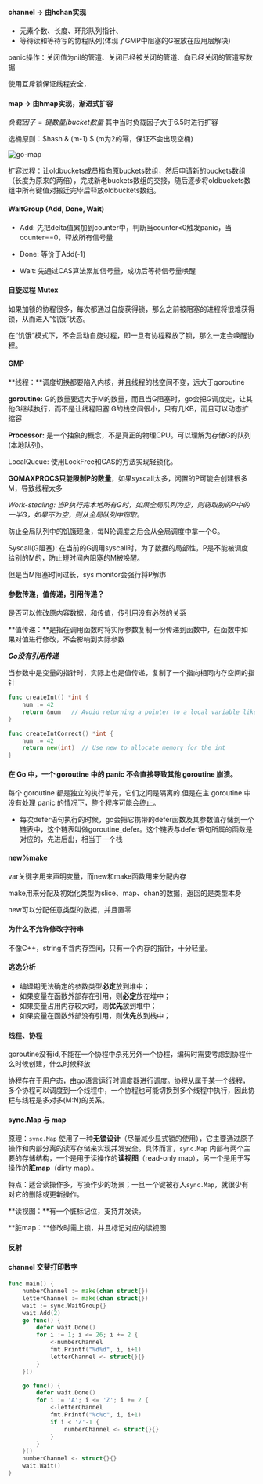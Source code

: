 #### channel -> 由hchan实现

* 元素个数、长度、环形队列指针、
* 等待读和等待写的协程队列(体现了GMP中阻塞的G被放在应用层解决)

panic操作：关闭值为nil的管道、关闭已经被关闭的管道、向已经关闭的管道写数据

使用互斥锁保证线程安全，

#### map -> 由hmap实现，渐进式扩容

$负载因子=键数量/bucket数量$ 其中当时负载因子大于6.5时进行扩容

选桶原则：$hash \& (m-1) $ (m为2的幂，保证不会出现空桶)

![go-map](D:\Work\1513-Leetcode\pic\go-map.png)

扩容过程：让oldbuckets成员指向原buckets数组，然后申请新的buckets数组（长度为原来的两倍），完成新老buckets数组的交接，随后逐步将oldbuckets数组中所有键值对搬迁完毕后释放oldbuckets数组。



#### WaitGroup (Add, Done, Wait)

* Add: 先把delta值累加到counter中，判断当counter<0触发panic，当counter==0，释放所有信号量

* Done: 等价于Add(-1)

* Wait: 先通过CAS算法累加信号量，成功后等待信号量唤醒

#### 自旋过程 Mutex

如果加锁的协程很多，每次都通过自旋获得锁，那么之前被阻塞的进程将很难获得锁，从而进入“饥饿”状态。

在“饥饿”模式下，不会启动自旋过程，即一旦有协程释放了锁，那么一定会唤醒协程。

#### GMP

**线程：**调度切换都要陷入内核，并且线程的栈空间不变，远大于goroutine

**goroutine:** G的数量要远大于M的数量，而且当G阻塞时，go会把G调度走，让其他G继续执行，而不是让线程阻塞 G的栈空间很小，只有几KB，而且可以动态扩缩容

**Processor:** 是一个抽象的概念，不是真正的物理CPU。可以理解为存储G的队列(本地队列)。

LocalQueue: 使用LockFree和CAS的方法实现轻锁化。

**GOMAXPROCS只能限制P的数量**，如果syscall太多，闲置的P可能会创建很多M，导致线程太多

*Work-stealing: 当P执行完本地所有G时，如果全局队列为空，则窃取别的P中的一半G，如果不为空，则从全局队列中窃取。*

防止全局队列中的饥饿现象，每N轮调度之后会从全局调度中拿一个G。



Syscall(G阻塞): 在当前的G调用syscall时，为了数据的局部性，P是不能被调度给别的M的，防止短时间内阻塞的M被唤醒。

但是当M阻塞时间过长，sys monitor会强行将P解绑



#### 参数传递，值传递，引用传递？

是否可以修改原内容数据，和传值，传引用没有必然的关系

**值传递：**是指在调用函数时将实际参数复制一份传递到函数中，在函数中如果对值进行修改，不会影响到实际参数

***Go没有引用传递***

当参数中是变量的指针时，实际上也是值传递，复制了一个指向相同内存空间的指针

```go
func createInt() *int {
    num := 42
    return &num   // Avoid returning a pointer to a local variable like this!
}

func createIntCorrect() *int {
    num := 42
    return new(int)  // Use new to allocate memory for the int
}
```

#### 在 Go 中，一个 goroutine 中的 panic 不会直接导致其他 goroutine 崩溃。

每个 goroutine 都是独立的执行单元，它们之间是隔离的.但是在主 goroutine 中没有处理 panic 的情况下，整个程序可能会终止。

* 每次defer语句执行的时候，go会把它携带的defer函数及其参数值存储到一个链表中，这个链表叫做goroutine_defer。这个链表与defer语句所属的函数是对应的，先进后出，相当于一个栈

#### new%make

var关键字用来声明变量，而new和make函数用来分配内存

make用来分配及初始化类型为slice、map、chan的数据，返回的是类型本身

new可以分配任意类型的数据，并且置零

#### 为什么不允许修改字符串

不像C++，string不含内存空间，只有一个内存的指针，十分轻量。

#### 逃逸分析

- 编译期无法确定的参数类型**必定**放到堆中；
- 如果变量在函数外部存在引用，则**必定**放在堆中；
- 如果变量占用内存较大时，则**优先**放到堆中；
- 如果变量在函数外部没有引用，则**优先**放到栈中；

#### 线程、协程

goroutine没有id,不能在一个协程中杀死另外一个协程，编码时需要考虑到协程什么时候创建，什么时候释放

协程存在于用户态，由go语言运行时调度器进行调度。协程从属于某一个线程，多个协程可以调度到一个线程中，一个协程也可能切换到多个线程中执行，因此协程与线程是多对多(M:N)的关系。

  #### sync.Map 与 map

原理：`sync.Map` 使用了一种**无锁设计**（尽量减少显式锁的使用），它主要通过原子操作和内部分离的读写存储来实现并发安全。具体而言，`sync.Map` 内部有两个主要的存储结构，一个是用于读操作的**读视图**（read-only map），另一个是用于写操作的**脏map**（dirty map）。

特点：适合读操作多，写操作少的场景；一旦一个键被存入`sync.Map`，就很少有对它的删除或更新操作。

**读视图：**有一个脏标记位，支持并发读。

**脏map：**修改时需上锁，并且标记对应的读视图





####  反射





#### channel 交替打印数字

```go
func main() {
	numberChannel := make(chan struct{})
	letterChannel := make(chan struct{})
	wait := sync.WaitGroup{}
	wait.Add(2)
	go func() {
		defer wait.Done()
		for i := 1; i <= 26; i += 2 {
			<-numberChannel
			fmt.Printf("%d%d", i, i+1)
			letterChannel <- struct{}{}
		}
	}()

	go func() {
		defer wait.Done()
		for i := 'A'; i <= 'Z'; i += 2 {
			<-letterChannel
			fmt.Printf("%c%c", i, i+1)
			if i < 'Z'-1 {
				numberChannel <- struct{}{}
			}
		}
	}()
	numberChannel <- struct{}{}
	wait.Wait()
}

```

